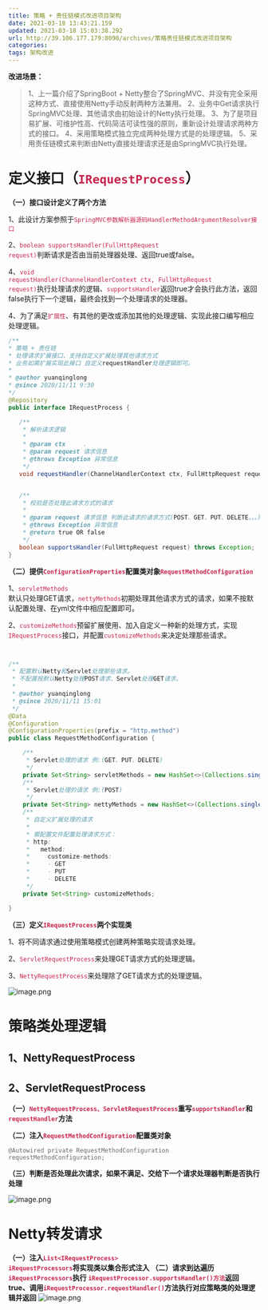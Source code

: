 ```yaml
---
title: 策略 + 责任链模式改进项目架构
date: 2021-03-18 13:43:21.159
updated: 2021-03-18 15:03:38.292
url: http://39.106.177.179:8090/archives/策略责任链模式改进项目架构
categories: 
tags: 架构改进
---
```


**改进场景：**
> 1、上一篇介绍了SpringBoot + Netty整合了SpringMVC、并没有完全采用这种方式、直接使用Netty手动反射两种方法兼用。
2、业务中Get请求执行SpringMVC处理、其他请求由初始设计的Netty执行处理。
3、为了是项目易扩展、可维护性高、代码简洁可读性强的原则，重新设计处理请求两种方式的接口。
4、采用策略模式独立完成两种处理方式是的处理逻辑。
5、采用责任链模式来判断由Netty直接处理请求还是由SpringMVC执行处理。
# 定义接口（<code><font color=#c7254e>IRequestProcess</font></code>）
**（一）接口设计定义了两个方法**

 1、此设计方案参照于<code><font color=#c7254e>SpringMVC参数解析器源码HandlerMethodArgumentResolver接口</font></code>

   2、<code><font color=#c7254e>boolean supportsHandler(FullHttpRequest request)</font></code>判断请求是否由当前处理器处理、返回true或false。

  4、<code><font color=#c7254e>void requestHandler(ChannelHandlerContext ctx, FullHttpRequest request)</font></code>执行处理请求的逻辑、<code><font color=#c7254e>supportsHandler</font></code>返回true才会执行此方法，返回false执行下一个逻辑，最终会找到一个处理请求的处理器。

4、为了满足<code><font color=#c7254e>扩展性</font></code>、有其他的更改或添加其他的处理逻辑、实现此接口编写相应处理逻辑。



 ```java
/**
 * 策略 + 责任链
 * 处理请求扩展接口、支持自定义扩展处理其他请求方式
 * 业务如需扩展实现此接口 自定义requestHandler处理逻辑即可。
 *
 * @author yuanqinglong
 * @since 2020/11/11 9:30
 */
@Repository
public interface IRequestProcess {

    /**
     * 解析请求逻辑
     *
     * @param ctx     .
     * @param request 请求信息
     * @throws Exception 异常信息
     */
    void requestHandler(ChannelHandlerContext ctx, FullHttpRequest request) throws Exception;


    /**
     * 校验是否处理此请求方式的请求
     *
     * @param request 请求信息 判断此请求的请求方式(POST、GET、PUT、DELETE。。。)
     * @throws Exception 异常信息
     * @return true OR false
     */
    boolean supportsHandler(FullHttpRequest request) throws Exception;
}
```
**（二）提供<code><font color=#c7254e>ConfigurationProperties</font></code>配置类对象<code><font color=#c7254e>RequestMethodConfiguration</font></code>**

 1、<code><font color=#c7254e>servletMethods </font></code>默认只处理GET请求，<code><font color=#c7254e>nettyMethods</font></code>初期处理其他请求方式的请求，如果不按默认配置处理、在yml文件中相应配置即可。

2、<code><font color=#c7254e>customizeMethods</font></code>预留扩展使用、加入自定义一种新的处理方式，实现<code><font color=#c7254e>IRequestProcess</font></code>接口，并配置<code><font color=#c7254e>customizeMethods</font></code>来决定处理那些请求。
```java


/**
 * 配置默认Netty和Servlet处理那些请求。
 * 不配置按默认Netty处理POST请求、Servlet处理GET请求。
 *
 * @author yuanqinglong
 * @since 2020/11/11 15:01
 */
@Data
@Configuration
@ConfigurationProperties(prefix = "http.method")
public class RequestMethodConfiguration {

    /**
     * Servlet处理的请求 例:(GET、PUT、DELETE)
     */
    private Set<String> servletMethods = new HashSet<>(Collections.singleton(HttpMethod.GET.name()));
    /**
     * Servlet处理的请求 例:(POST)
     */
    private Set<String> nettyMethods = new HashSet<>(Collections.singleton(HttpMethod.POST.name()));
    /**
     * 自定义扩展处理的请求
     *
     * 需配置文件配置处理请求方式：
     * http:
     *   method:
     *     customize-methods:
     *     - GET
     *     - PUT
     *     - DELETE
     */
    private Set<String> customizeMethods;

}
```
**（三）定义<code><font 
color=#c7254e>IRequestProcess</font></code>两个实现类**

1、将不同请求通过使用策略模式创建两种策略实现请求处理。
 
 2、<code><font 
color=#c7254e>ServletRequestProcess</font></code>来处理GET请求方式的处理逻辑。

 3、<code><font 
color=#c7254e>NettyRequestProcess</font></code>来处理除了GET请求方式的处理逻辑。

![image.png](http://39.106.177.179:8090/upload/2021/03/image-5d11ae0a8b1b4dd794286600f6086417.png)

# 策略类处理逻辑
## 1、NettyRequestProcess
## 2、ServletRequestProcess
**（一）<code><font 
color=#c7254e>NettyRequestProcess、ServletRequestProcess</font></code>重写<code><font 
color=#c7254e>supportsHandler</font></code>和<code><font 
color=#c7254e>requestHandler</font></code>方法**

**（二）注入<code><font 
color=#c7254e>RequestMethodConfiguration</font></code>配置类对象**
<code><font color=#696969>   
     @Autowired
     private RequestMethodConfiguration requestMethodConfiguration;</font></code>

**（三）判断是否处理此次请求，如果不满足、交给下一个请求处理器判断是否执行处理**

![image.png](http://39.106.177.179:8090/upload/2021/03/image-3040de1f4b0541debaac6e9ac4c8a2fa.png)

# Netty转发请求
**（一）注入<code><font 
color=#c7254e>List<IRequestProcess\> iRequestProcessors</font></code>将实现类以集合形式注入**
**（二）请求到达遍历<code><font 
color=#c7254e>iRequestProcessors</font></code>执行
<code><font 
color=#c7254e>iRequestProcessor.supportsHandler()方法</font></code>返回true、调用<code><font 
color=#c7254e>iRequestProcessor.requestHandler()</font></code>方法执行对应策略类的处理逻辑并返回**
![image.png](http://39.106.177.179:8090/upload/2021/03/image-b691674af5704f6099baafb5201bdd5f.png)
